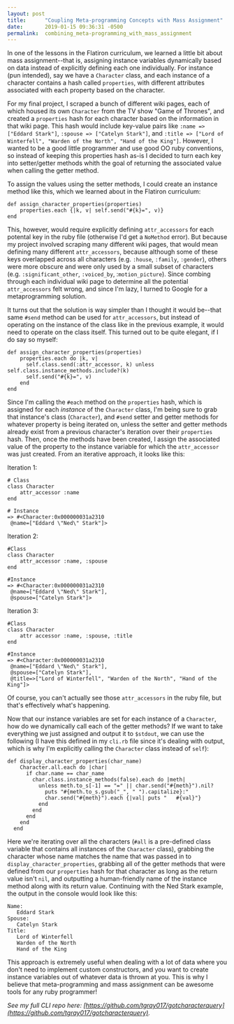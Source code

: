 ```yaml
---
layout: post
title:      "Coupling Meta-programming Concepts with Mass Assignment"
date:       2019-01-15 09:36:31 -0500
permalink:  combining_meta-programming_with_mass_assignment
---
```



In one of the lessons in the Flatiron curriculum, we learned a little bit about mass assignment--that is, assigning instance variables dynamically based on data instead of explicitly defining each one individually. For instance (pun intended), say we have a `Character` class, and each instance of a character contains a hash called `properties`, with different attributes associated with each property based on the character. 

For my final project, I scraped a bunch of different wiki pages, each of which housed its own `Character` from the TV show "Game of Thrones", and created a `properties` hash for each character based on the information in that wiki page. This hash would include key-value pairs like `:name => ["Eddard Stark"]`, `:spouse => ["Catelyn Stark"]`, and `:title => ["Lord of Winterfell", "Warden of the North", "Hand of the King"]`. However, I wanted to be a good little programmer and use good OO ruby conventions, so instead of keeping this properties hash as-is I decided to turn each key into setter/getter methods whith the goal of returning the associated value when calling the getter method.

To assign the values using the setter methods, I could create an instance method like this, which we learned about in the Flatiron curriculum:
```
def assign_character_properties(properties)
	properties.each {|k, v| self.send("#{k}=", v)}
end 
```
This, however, would require explicitly defining `attr_accessors` for each potental key in the ruby file (otherwise I'd get a `NoMethod` error). But because my project involved scraping many different wiki pages, that would mean defining many different `attr_accessors`, because although some of these keys overlapped across all characters (e.g. `:house`, `:family`, `:gender`), others were more obscure and were only used by a small subset of characters (e.g. `:significant_other`, `:voiced_by`, :`motion_picture`). Since combing through each individual wiki page to determine all the potential `attr_accessors` felt wrong, and since I'm lazy, I turned to Google for a metaprogramming solution. 

It turns out that the solution is way simpler than I thought it would be--that same `#send` method can be used for `attr_accessors`, but instead of operating on the instance of the class like in the previous example, it would need to operate on the class itself. This turned out to be quite elegant, if I do say so myself:
```
def assign_character_properties(properties)
    properties.each do |k, v|
      self.class.send(:attr_accessor, k) unless self.class.instance_methods.include?(k)
      self.send("#{k}=", v)
    end
end
```
Since I'm calling the `#each` method on the `properties` hash, which is assigned for each _instance_ of the `Character` class, I'm being sure to grab that instance's class (`Character`), and `#send` setter and getter methods for whatever property is being iterated on, unless the setter and getter methods already exist from a previous character's iteration over their `properties` hash. Then, once the methods have been created, I assign the associated value of the property to the instance variable for which the `attr_accessor` was just created. From an iterative approach, it looks like this:

Iteration 1:
```
# Class 
class Character
	attr_accessor :name
end

# Instance
=> #<Character:0x000000031a2310
 @name=["Eddard \"Ned\" Stark"]>
```

Iteration 2:
```
#Class
class Character
	attr_accessor :name, :spouse
end

#Instance
=> #<Character:0x000000031a2310
 @name=["Eddard \"Ned\" Stark"],
 @spouse=["Catelyn Stark"]>
```
Iteration 3:
```
#Class
class Character
	attr accessor :name, :spouse, :title
end

#Instance
=> #<Character:0x000000031a2310
 @name=["Eddard \"Ned\" Stark"],
 @spouse=["Catelyn Stark"],
 @title=>["Lord of Winterfell", "Warden of the North", "Hand of the King"]>
```
Of course, you can't actually see those `attr_accessors` in the ruby file, but that's effectively what's happening. 

Now that our instance variables are set for each instance of a `Character`, how do we dynamically call each of the getter methods? If we want to take everything we just assigned and output it to `$stdout`, we can use the following (I have this defined in my `cli.rb` file since it's dealing with output, which is why I'm explicitly calling the `Character` class instead of `self`):

```
def display_character_properties(char_name)
    Character.all.each do |char|
      if char.name == char_name
        char.class.instance_methods(false).each do |meth|
          unless meth.to_s[-1] == "=" || char.send("#{meth}").nil?
            puts "#{meth.to_s.gsub("_", " ").capitalize}:"
            char.send("#{meth}").each {|val| puts "   #{val}"}
          end
        end
      end
    end
  end 
```
Here we're iterating over all the characters (`#all` is a pre-defined class variable that contains all instances of the `Character` class), grabbing the character whose name matches the name that was passed in to `display_character_properties`, grabbing all of the getter methods that were defined from our `properties` hash for that character as long as the return value isn't `nil`, and outputting a human-friendly name of the instance method along with its return value. Continuing with the Ned Stark example, the output in the console would look like this:
```
Name:
   Eddard Stark
Spouse:
   Catelyn Stark
Title:
   Lord of Winterfell
   Warden of the North
   Hand of the King
```

This approach is extremely useful when dealing with a lot of data where you don't need to implement custom constructors, and you want to create instance variables out of whatever data is thrown at you. This is why I believe that meta-programming and mass assignment can be awesome tools for any ruby programmer!

*See my full CLI repo here: [https://github.com/tgray017/gotcharacterquery](https://github.com/tgray017/gotcharacterquery).*
